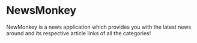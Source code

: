 # NewsMonkey
NewMonkey is a news application which provides you with the latest news around and its respective article links of all the categories!
